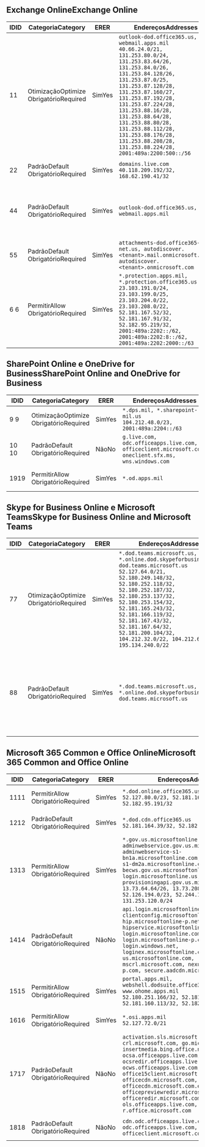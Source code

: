 <!--THIS FILE IS AUTOMATICALLY GENERATED. MANUAL CHANGES WILL BE OVERWRITTEN.-->
<!--Please contact the Office 365 Endpoints team with any questions.-->
<!--USGovDoD endpoints version 2019020800-->
<!--File generated 2019-02-08 14:00:11.4184-->

## <a name="exchange-online"></a><span data-ttu-id="88bb0-101">Exchange Online</span><span class="sxs-lookup"><span data-stu-id="88bb0-101">Exchange Online</span></span>

<span data-ttu-id="88bb0-102">ID</span><span class="sxs-lookup"><span data-stu-id="88bb0-102">ID</span></span> | <span data-ttu-id="88bb0-103">Categoria</span><span class="sxs-lookup"><span data-stu-id="88bb0-103">Category</span></span> | <span data-ttu-id="88bb0-104">ER</span><span class="sxs-lookup"><span data-stu-id="88bb0-104">ER</span></span> | <span data-ttu-id="88bb0-105">Endereços</span><span class="sxs-lookup"><span data-stu-id="88bb0-105">Addresses</span></span> | <span data-ttu-id="88bb0-106">Portas</span><span class="sxs-lookup"><span data-stu-id="88bb0-106">Ports</span></span>
-- | -------------------- | --- | ---------------------------------------------------------------------------------------------------------------------------------------------------------------------------------------------------------------------------------------------------------------------------------------------------------------------------------------------------------------------------------------------- | -------------------------------
<span data-ttu-id="88bb0-107">1</span><span class="sxs-lookup"><span data-stu-id="88bb0-107">1</span></span> | <span data-ttu-id="88bb0-108">Otimização</span><span class="sxs-lookup"><span data-stu-id="88bb0-108">Optimize</span></span><BR><span data-ttu-id="88bb0-109">Obrigatório</span><span class="sxs-lookup"><span data-stu-id="88bb0-109">Required</span></span> | <span data-ttu-id="88bb0-110">Sim</span><span class="sxs-lookup"><span data-stu-id="88bb0-110">Yes</span></span> | `outlook-dod.office365.us, webmail.apps.mil`<BR>`40.66.24.0/21, 131.253.80.0/24, 131.253.83.64/26, 131.253.84.0/26, 131.253.84.128/26, 131.253.87.0/25, 131.253.87.128/28, 131.253.87.160/27, 131.253.87.192/28, 131.253.87.224/28, 131.253.88.16/28, 131.253.88.64/28, 131.253.88.80/28, 131.253.88.112/28, 131.253.88.176/28, 131.253.88.208/28, 131.253.88.224/28, 2001:489a:2200:500::/56` | <span data-ttu-id="88bb0-111">**TCP:** 443, 80</span><span class="sxs-lookup"><span data-stu-id="88bb0-111">**TCP:** 443, 80</span></span>
<span data-ttu-id="88bb0-112">2</span><span class="sxs-lookup"><span data-stu-id="88bb0-112">2</span></span> | <span data-ttu-id="88bb0-113">Padrão</span><span class="sxs-lookup"><span data-stu-id="88bb0-113">Default</span></span><BR><span data-ttu-id="88bb0-114">Obrigatório</span><span class="sxs-lookup"><span data-stu-id="88bb0-114">Required</span></span> | <span data-ttu-id="88bb0-115">Sim</span><span class="sxs-lookup"><span data-stu-id="88bb0-115">Yes</span></span> | `domains.live.com`<BR>`40.118.209.192/32, 168.62.190.41/32` | <span data-ttu-id="88bb0-116">**TCP:** 443, 80</span><span class="sxs-lookup"><span data-stu-id="88bb0-116">**TCP:** 443, 80</span></span>
<span data-ttu-id="88bb0-117">4</span><span class="sxs-lookup"><span data-stu-id="88bb0-117">4</span></span> | <span data-ttu-id="88bb0-118">Padrão</span><span class="sxs-lookup"><span data-stu-id="88bb0-118">Default</span></span><BR><span data-ttu-id="88bb0-119">Obrigatório</span><span class="sxs-lookup"><span data-stu-id="88bb0-119">Required</span></span> | <span data-ttu-id="88bb0-120">Sim</span><span class="sxs-lookup"><span data-stu-id="88bb0-120">Yes</span></span> | `outlook-dod.office365.us, webmail.apps.mil` | <span data-ttu-id="88bb0-121">**TCP:** 143, 25, 587, 993, 995</span><span class="sxs-lookup"><span data-stu-id="88bb0-121">**TCP:** 143, 25, 587, 993, 995</span></span>
<span data-ttu-id="88bb0-122">5</span><span class="sxs-lookup"><span data-stu-id="88bb0-122">5</span></span> | <span data-ttu-id="88bb0-123">Padrão</span><span class="sxs-lookup"><span data-stu-id="88bb0-123">Default</span></span><BR><span data-ttu-id="88bb0-124">Obrigatório</span><span class="sxs-lookup"><span data-stu-id="88bb0-124">Required</span></span> | <span data-ttu-id="88bb0-125">Sim</span><span class="sxs-lookup"><span data-stu-id="88bb0-125">Yes</span></span> | `attachments-dod.office365-net.us, autodiscover.<tenant>.mail.onmicrosoft.com, autodiscover.<tenant>.onmicrosoft.com` | <span data-ttu-id="88bb0-126">**TCP:** 443, 80</span><span class="sxs-lookup"><span data-stu-id="88bb0-126">**TCP:** 443, 80</span></span>
<span data-ttu-id="88bb0-127">6 </span><span class="sxs-lookup"><span data-stu-id="88bb0-127">6</span></span> | <span data-ttu-id="88bb0-128">Permitir</span><span class="sxs-lookup"><span data-stu-id="88bb0-128">Allow</span></span><BR><span data-ttu-id="88bb0-129">Obrigatório</span><span class="sxs-lookup"><span data-stu-id="88bb0-129">Required</span></span> | <span data-ttu-id="88bb0-130">Sim</span><span class="sxs-lookup"><span data-stu-id="88bb0-130">Yes</span></span> | `*.protection.apps.mil, *.protection.office365.us`<BR>`23.103.191.0/24, 23.103.199.0/25, 23.103.204.0/22, 23.103.208.0/22, 52.181.167.52/32, 52.181.167.91/32, 52.182.95.219/32, 2001:489a:2202::/62, 2001:489a:2202:8::/62, 2001:489a:2202:2000::/63` | <span data-ttu-id="88bb0-131">**TCP:** 25, 443</span><span class="sxs-lookup"><span data-stu-id="88bb0-131">**TCP:** 25, 443</span></span>

## <a name="sharepoint-online-and-onedrive-for-business"></a><span data-ttu-id="88bb0-132">SharePoint Online e OneDrive for Business</span><span class="sxs-lookup"><span data-stu-id="88bb0-132">SharePoint Online and OneDrive for Business</span></span>

<span data-ttu-id="88bb0-133">ID</span><span class="sxs-lookup"><span data-stu-id="88bb0-133">ID</span></span> | <span data-ttu-id="88bb0-134">Categoria</span><span class="sxs-lookup"><span data-stu-id="88bb0-134">Category</span></span> | <span data-ttu-id="88bb0-135">ER</span><span class="sxs-lookup"><span data-stu-id="88bb0-135">ER</span></span> | <span data-ttu-id="88bb0-136">Endereços</span><span class="sxs-lookup"><span data-stu-id="88bb0-136">Addresses</span></span> | <span data-ttu-id="88bb0-137">Portas</span><span class="sxs-lookup"><span data-stu-id="88bb0-137">Ports</span></span>
-- | -------------------- | --- | ---------------------------------------------------------------------------------------------------- | ----------------
<span data-ttu-id="88bb0-138">9 </span><span class="sxs-lookup"><span data-stu-id="88bb0-138">9</span></span> | <span data-ttu-id="88bb0-139">Otimização</span><span class="sxs-lookup"><span data-stu-id="88bb0-139">Optimize</span></span><BR><span data-ttu-id="88bb0-140">Obrigatório</span><span class="sxs-lookup"><span data-stu-id="88bb0-140">Required</span></span> | <span data-ttu-id="88bb0-141">Sim</span><span class="sxs-lookup"><span data-stu-id="88bb0-141">Yes</span></span> | `*.dps.mil, *.sharepoint-mil.us`<BR>`104.212.48.0/23, 2001:489a:2204::/63` | <span data-ttu-id="88bb0-142">**TCP:** 443, 80</span><span class="sxs-lookup"><span data-stu-id="88bb0-142">**TCP:** 443, 80</span></span>
<span data-ttu-id="88bb0-143">10 </span><span class="sxs-lookup"><span data-stu-id="88bb0-143">10</span></span> | <span data-ttu-id="88bb0-144">Padrão</span><span class="sxs-lookup"><span data-stu-id="88bb0-144">Default</span></span><BR><span data-ttu-id="88bb0-145">Obrigatório</span><span class="sxs-lookup"><span data-stu-id="88bb0-145">Required</span></span> | <span data-ttu-id="88bb0-146">Não</span><span class="sxs-lookup"><span data-stu-id="88bb0-146">No</span></span> | `g.live.com, odc.officeapps.live.com, officeclient.microsoft.com, oneclient.sfx.ms, wns.windows.com` | <span data-ttu-id="88bb0-147">**TCP:** 443, 80</span><span class="sxs-lookup"><span data-stu-id="88bb0-147">**TCP:** 443, 80</span></span>
<span data-ttu-id="88bb0-148">19</span><span class="sxs-lookup"><span data-stu-id="88bb0-148">19</span></span> | <span data-ttu-id="88bb0-149">Permitir</span><span class="sxs-lookup"><span data-stu-id="88bb0-149">Allow</span></span><BR><span data-ttu-id="88bb0-150">Obrigatório</span><span class="sxs-lookup"><span data-stu-id="88bb0-150">Required</span></span> | <span data-ttu-id="88bb0-151">Sim</span><span class="sxs-lookup"><span data-stu-id="88bb0-151">Yes</span></span> | `*.od.apps.mil` | <span data-ttu-id="88bb0-152">**TCP:** 443, 80</span><span class="sxs-lookup"><span data-stu-id="88bb0-152">**TCP:** 443, 80</span></span>

## <a name="skype-for-business-online-and-microsoft-teams"></a><span data-ttu-id="88bb0-153">Skype for Business Online e Microsoft Teams</span><span class="sxs-lookup"><span data-stu-id="88bb0-153">Skype for Business Online and Microsoft Teams</span></span>

<span data-ttu-id="88bb0-154">ID</span><span class="sxs-lookup"><span data-stu-id="88bb0-154">ID</span></span> | <span data-ttu-id="88bb0-155">Categoria</span><span class="sxs-lookup"><span data-stu-id="88bb0-155">Category</span></span> | <span data-ttu-id="88bb0-156">ER</span><span class="sxs-lookup"><span data-stu-id="88bb0-156">ER</span></span> | <span data-ttu-id="88bb0-157">Endereços</span><span class="sxs-lookup"><span data-stu-id="88bb0-157">Addresses</span></span> | <span data-ttu-id="88bb0-158">Portas</span><span class="sxs-lookup"><span data-stu-id="88bb0-158">Ports</span></span>
-- | -------------------- | --- | -------------------------------------------------------------------------------------------------------------------------------------------------------------------------------------------------------------------------------------------------------------------------------------------------------------------------------------------------------- | --------------------------------------------------
<span data-ttu-id="88bb0-159">7</span><span class="sxs-lookup"><span data-stu-id="88bb0-159">7</span></span> | <span data-ttu-id="88bb0-160">Otimização</span><span class="sxs-lookup"><span data-stu-id="88bb0-160">Optimize</span></span><BR><span data-ttu-id="88bb0-161">Obrigatório</span><span class="sxs-lookup"><span data-stu-id="88bb0-161">Required</span></span> | <span data-ttu-id="88bb0-162">Sim</span><span class="sxs-lookup"><span data-stu-id="88bb0-162">Yes</span></span> | `*.dod.teams.microsoft.us, *.online.dod.skypeforbusiness.us, dod.teams.microsoft.us`<BR>`52.127.64.0/21, 52.180.249.148/32, 52.180.252.118/32, 52.180.252.187/32, 52.180.253.137/32, 52.180.253.154/32, 52.181.165.243/32, 52.181.166.119/32, 52.181.167.43/32, 52.181.167.64/32, 52.181.200.104/32, 104.212.32.0/22, 104.212.60.0/23, 195.134.240.0/22` | <span data-ttu-id="88bb0-163">**TCP:** 443</span><span class="sxs-lookup"><span data-stu-id="88bb0-163">**TCP:** 443</span></span><BR><span data-ttu-id="88bb0-164">**UDP:** 3478, 3479, 3480, 3481</span><span class="sxs-lookup"><span data-stu-id="88bb0-164">**UDP:** 3478, 3479, 3480, 3481</span></span>
<span data-ttu-id="88bb0-165">8</span><span class="sxs-lookup"><span data-stu-id="88bb0-165">8</span></span> | <span data-ttu-id="88bb0-166">Padrão</span><span class="sxs-lookup"><span data-stu-id="88bb0-166">Default</span></span><BR><span data-ttu-id="88bb0-167">Obrigatório</span><span class="sxs-lookup"><span data-stu-id="88bb0-167">Required</span></span> | <span data-ttu-id="88bb0-168">Sim</span><span class="sxs-lookup"><span data-stu-id="88bb0-168">Yes</span></span> | `*.dod.teams.microsoft.us, *.online.dod.skypeforbusiness.us, dod.teams.microsoft.us` | <span data-ttu-id="88bb0-169">**TCP:** 5061, 50000-59999</span><span class="sxs-lookup"><span data-stu-id="88bb0-169">**TCP:** 5061, 50000-59999</span></span><BR><span data-ttu-id="88bb0-170">**UDP:** 50000-59999</span><span class="sxs-lookup"><span data-stu-id="88bb0-170">**UDP:** 50000-59999</span></span>

## <a name="microsoft-365-common-and-office-online"></a><span data-ttu-id="88bb0-171">Microsoft 365 Common e Office Online</span><span class="sxs-lookup"><span data-stu-id="88bb0-171">Microsoft 365 Common and Office Online</span></span>

<span data-ttu-id="88bb0-172">ID</span><span class="sxs-lookup"><span data-stu-id="88bb0-172">ID</span></span> | <span data-ttu-id="88bb0-173">Categoria</span><span class="sxs-lookup"><span data-stu-id="88bb0-173">Category</span></span> | <span data-ttu-id="88bb0-174">ER</span><span class="sxs-lookup"><span data-stu-id="88bb0-174">ER</span></span> | <span data-ttu-id="88bb0-175">Endereços</span><span class="sxs-lookup"><span data-stu-id="88bb0-175">Addresses</span></span> | <span data-ttu-id="88bb0-176">Portas</span><span class="sxs-lookup"><span data-stu-id="88bb0-176">Ports</span></span>
-- | ------------------- | --- | ---------------------------------------------------------------------------------------------------------------------------------------------------------------------------------------------------------------------------------------------------------------------------------------------------------------------------------------------------------------------------------------------- | ----------------
<span data-ttu-id="88bb0-177">11</span><span class="sxs-lookup"><span data-stu-id="88bb0-177">11</span></span> | <span data-ttu-id="88bb0-178">Permitir</span><span class="sxs-lookup"><span data-stu-id="88bb0-178">Allow</span></span><BR><span data-ttu-id="88bb0-179">Obrigatório</span><span class="sxs-lookup"><span data-stu-id="88bb0-179">Required</span></span> | <span data-ttu-id="88bb0-180">Sim</span><span class="sxs-lookup"><span data-stu-id="88bb0-180">Yes</span></span> | `*.dod.online.office365.us`<BR>`52.127.80.0/23, 52.181.164.39/32, 52.182.95.191/32` | <span data-ttu-id="88bb0-181">**TCP:** 443</span><span class="sxs-lookup"><span data-stu-id="88bb0-181">**TCP:** 443</span></span>
<span data-ttu-id="88bb0-182">12</span><span class="sxs-lookup"><span data-stu-id="88bb0-182">12</span></span> | <span data-ttu-id="88bb0-183">Padrão</span><span class="sxs-lookup"><span data-stu-id="88bb0-183">Default</span></span><BR><span data-ttu-id="88bb0-184">Obrigatório</span><span class="sxs-lookup"><span data-stu-id="88bb0-184">Required</span></span> | <span data-ttu-id="88bb0-185">Sim</span><span class="sxs-lookup"><span data-stu-id="88bb0-185">Yes</span></span> | `*.dod.cdn.office365.us`<BR>`52.181.164.39/32, 52.182.95.191/32` | <span data-ttu-id="88bb0-186">**TCP:** 443</span><span class="sxs-lookup"><span data-stu-id="88bb0-186">**TCP:** 443</span></span>
<span data-ttu-id="88bb0-187">13</span><span class="sxs-lookup"><span data-stu-id="88bb0-187">13</span></span> | <span data-ttu-id="88bb0-188">Permitir</span><span class="sxs-lookup"><span data-stu-id="88bb0-188">Allow</span></span><BR><span data-ttu-id="88bb0-189">Obrigatório</span><span class="sxs-lookup"><span data-stu-id="88bb0-189">Required</span></span> | <span data-ttu-id="88bb0-190">Sim</span><span class="sxs-lookup"><span data-stu-id="88bb0-190">Yes</span></span> | `*.gov.us.microsoftonline.com, adminwebservice.gov.us.microsoftonline.com, adminwebservice-s1-bn1a.microsoftonline.com, adminwebservice-s1-dm2a.microsoftonline.com, becws.gov.us.microsoftonline.com, login.microsoftonline.us, provisioningapi.gov.us.microsoftonline.com`<BR>`13.73.64.64/26, 13.73.208.128/25, 52.126.194.0/23, 52.244.120.128/25, 131.253.120.0/24` | <span data-ttu-id="88bb0-191">**TCP:** 443</span><span class="sxs-lookup"><span data-stu-id="88bb0-191">**TCP:** 443</span></span>
<span data-ttu-id="88bb0-192">14</span><span class="sxs-lookup"><span data-stu-id="88bb0-192">14</span></span> | <span data-ttu-id="88bb0-193">Padrão</span><span class="sxs-lookup"><span data-stu-id="88bb0-193">Default</span></span><BR><span data-ttu-id="88bb0-194">Obrigatório</span><span class="sxs-lookup"><span data-stu-id="88bb0-194">Required</span></span> | <span data-ttu-id="88bb0-195">Não</span><span class="sxs-lookup"><span data-stu-id="88bb0-195">No</span></span> | `api.login.microsoftonline.com, clientconfig.microsoftonline-p.net, hip.microsoftonline-p.net, hipservice.microsoftonline.com, login.microsoftonline.com, login.microsoftonline-p.com, login.windows.net, loginex.microsoftonline.com, login-us.microsoftonline.com, mscrl.microsoft.com, nexus.microsoftonline-p.com, secure.aadcdn.microsoftonline-p.com` | <span data-ttu-id="88bb0-196">**TCP:** 443</span><span class="sxs-lookup"><span data-stu-id="88bb0-196">**TCP:** 443</span></span>
<span data-ttu-id="88bb0-197">15</span><span class="sxs-lookup"><span data-stu-id="88bb0-197">15</span></span> | <span data-ttu-id="88bb0-198">Permitir</span><span class="sxs-lookup"><span data-stu-id="88bb0-198">Allow</span></span><BR><span data-ttu-id="88bb0-199">Obrigatório</span><span class="sxs-lookup"><span data-stu-id="88bb0-199">Required</span></span> | <span data-ttu-id="88bb0-200">Sim</span><span class="sxs-lookup"><span data-stu-id="88bb0-200">Yes</span></span> | `portal.apps.mil, webshell.dodsuite.office365.us, www.ohome.apps.mil`<BR>`52.180.251.166/32, 52.181.160.19/32, 52.181.160.113/32, 52.182.92.132/32` | <span data-ttu-id="88bb0-201">**TCP:** 443</span><span class="sxs-lookup"><span data-stu-id="88bb0-201">**TCP:** 443</span></span>
<span data-ttu-id="88bb0-202">16</span><span class="sxs-lookup"><span data-stu-id="88bb0-202">16</span></span> | <span data-ttu-id="88bb0-203">Permitir</span><span class="sxs-lookup"><span data-stu-id="88bb0-203">Allow</span></span><BR><span data-ttu-id="88bb0-204">Obrigatório</span><span class="sxs-lookup"><span data-stu-id="88bb0-204">Required</span></span> | <span data-ttu-id="88bb0-205">Sim</span><span class="sxs-lookup"><span data-stu-id="88bb0-205">Yes</span></span> | `*.osi.apps.mil`<BR>`52.127.72.0/21` | <span data-ttu-id="88bb0-206">**TCP:** 443</span><span class="sxs-lookup"><span data-stu-id="88bb0-206">**TCP:** 443</span></span>
<span data-ttu-id="88bb0-207">17</span><span class="sxs-lookup"><span data-stu-id="88bb0-207">17</span></span> | <span data-ttu-id="88bb0-208">Padrão</span><span class="sxs-lookup"><span data-stu-id="88bb0-208">Default</span></span><BR><span data-ttu-id="88bb0-209">Obrigatório</span><span class="sxs-lookup"><span data-stu-id="88bb0-209">Required</span></span> | <span data-ttu-id="88bb0-210">Não</span><span class="sxs-lookup"><span data-stu-id="88bb0-210">No</span></span> | `activation.sls.microsoft.com, crl.microsoft.com, go.microsoft.com, insertmedia.bing.office.net, ocsa.officeapps.live.com, ocsredir.officeapps.live.com, ocws.officeapps.live.com, office15client.microsoft.com, officecdn.microsoft.com, officecdn.microsoft.com.edgesuite.net, officepreviewredir.microsoft.com, officeredir.microsoft.com, ols.officeapps.live.com, r.office.microsoft.com` | <span data-ttu-id="88bb0-211">**TCP:** 443, 80</span><span class="sxs-lookup"><span data-stu-id="88bb0-211">**TCP:** 443, 80</span></span>
<span data-ttu-id="88bb0-212">18</span><span class="sxs-lookup"><span data-stu-id="88bb0-212">18</span></span> | <span data-ttu-id="88bb0-213">Padrão</span><span class="sxs-lookup"><span data-stu-id="88bb0-213">Default</span></span><BR><span data-ttu-id="88bb0-214">Obrigatório</span><span class="sxs-lookup"><span data-stu-id="88bb0-214">Required</span></span> | <span data-ttu-id="88bb0-215">Não</span><span class="sxs-lookup"><span data-stu-id="88bb0-215">No</span></span> | `cdn.odc.officeapps.live.com, odc.officeapps.live.com, officeclient.microsoft.com` | <span data-ttu-id="88bb0-216">**TCP:** 443, 80</span><span class="sxs-lookup"><span data-stu-id="88bb0-216">**TCP:** 443, 80</span></span>
